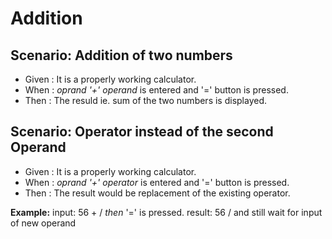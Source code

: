 # Addition

## Scenario: Addition of two numbers
  
- Given : It is a properly working calculator.
- When : _oprand '+' operand_ is entered and '=' button is pressed.
- Then : The resuld ie. sum of the two numbers is displayed. 


## Scenario: Operator instead of the second Operand
  
- Given : It is a properly working calculator.
- When : _oprand '+' operator_ is entered and '=' button is pressed.
- Then : The result would be replacement of the existing operator.

**Example:**  input: 56 + / _then_ '=' is pressed.
result: 56 / and still wait for input of new operand 
